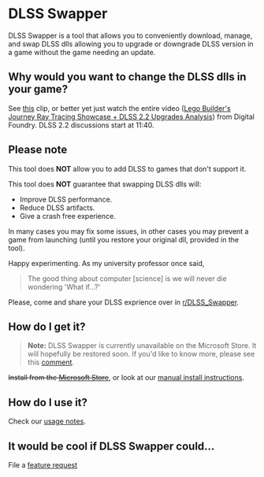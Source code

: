 # DLSS Swapper

<!-- Removed this until Microsoft Store build is restored.
<a href="https://www.microsoft.com/store/apps/9NNL4H1PTJBL" target="_blank"><img src="https://beeradmoore.github.io/dlss-swapper/images/microsoft_store_badge.png" alt="Microsoft Store install link" width="300" /></a>
-->

DLSS Swapper is a tool that allows you to conveniently download, manage, and swap DLSS dlls allowing you to upgrade or downgrade DLSS version in a game without the game needing an update.

## Why would you want to change the DLSS dlls in your game?
See [this](https://youtube.com/clip/UgzYyeox3s7jFJZAvYF4AaABCQ) clip, or better yet just watch the entire video ([Lego Builder's Journey Ray Tracing Showcase + DLSS 2.2 Upgrades Analysis](https://www.youtube.com/watch?v=dtbqJXb1UDw)) from Digital Foundry. DLSS 2.2 discussions start at 11:40.


## Please note
This tool does **NOT** allow you to add DLSS to games that don't support it.

This tool does **NOT** guarantee that swapping DLSS dlls will:
- Improve DLSS performance.
- Reduce DLSS artifacts.
- Give a crash free experience.

In many cases you may fix some issues, in other cases you may prevent a game from launching (until you restore your original dll, provided in the tool).


Happy experimenting. As my university professor once said,

> The good thing about computer [science] is we will never die wondering 'What if...?'

Please, come and share your DLSS exprience over in [r/DLSS_Swapper](https://www.reddit.com/r/DLSS_Swapper/).

## How do I get it?
> **Note:**
> DLSS Swapper is currently unavailable on the Microsoft Store. It will hopefully be restored soon. If you'd like to know more, please see this [comment](https://github.com/beeradmoore/dlss-swapper/issues/96#issuecomment-1320977249).

~~Install from the [Microsoft Store](https://www.microsoft.com/store/apps/9NNL4H1PTJBL)~~, or look at our [manual install instructions](https://beeradmoore.github.io/dlss-swapper/install/).


## How do I use it?

Check our [usage notes](https://beeradmoore.github.io/dlss-swapper/usage/).


## It would be cool if DLSS Swapper could...
File a [feature request](https://github.com/beeradmoore/dlss-swapper/issues)
